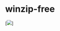 # winzip-free

[<img src="https://github.com/tonycloude/winzip-free/commit/9a03c40b19aad8029f44fea2b74a0b10fc6e0667"/>]
